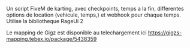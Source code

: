 Un script FiveM de karting, avec checkpoints, temps a la fin, differentes options de location (vehicule, temps,) et webhook pour chaque temps.
Utilise la bibliotheque RageUi 2

Le mapping de Gigz est disponible au telechargement ici
https://gigzs-mapping.tebex.io/package/5438359

